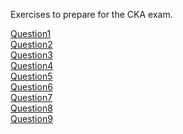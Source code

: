 Exercises to prepare for the CKA exam.

[Question1](question1/question1.md)<br>
[Question2](question2/question2.md)<br>
[Question3](question3/question3.md)<br>
[Question4](question4/question4.md)<br>
[Question5](question5/question5.md)<br>
[Question6](question6/question6.md)<br>
[Question7](question7/question7.md)<br>
[Question8](question8/question8.md)<br>
[Question9](question9/question9.md)